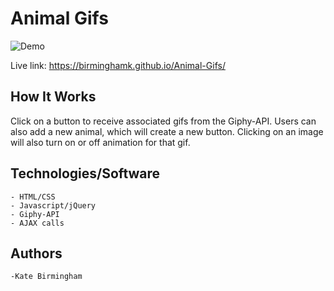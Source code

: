 # Animal Gifs

![Demo](https://user-images.githubusercontent.com/30732917/38842668-7ccc2a54-41a8-11e8-8f03-f925b72bb96f.gif)

Live link: https://birminghamk.github.io/Animal-Gifs/

## How It Works

Click on a button to receive associated gifs from the Giphy-API. Users can also add a new animal, which will create a new button. Clicking on an image will also turn on or off animation for that gif.


## Technologies/Software
	- HTML/CSS
	- Javascript/jQuery
	- Giphy-API
	- AJAX calls
## Authors
	-Kate Birmingham

